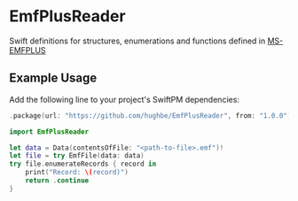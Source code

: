 # EmfPlusReader

Swift definitions for structures, enumerations and functions defined in [MS-EMFPLUS](https://docs.microsoft.com/en-us/openspecs/windows_protocols/ms-emfplus/)

## Example Usage

Add the following line to your project's SwiftPM dependencies:
```swift
.package(url: "https://github.com/hughbe/EmfPlusReader", from: "1.0.0"),
```

```swift
import EmfPlusReader

let data = Data(contentsOfFile: "<path-to-file>.emf")!
let file = try EmfFile(data: data)
try file.enumerateRecords { record in
    print("Record: \(record)")
    return .continue
}
```
